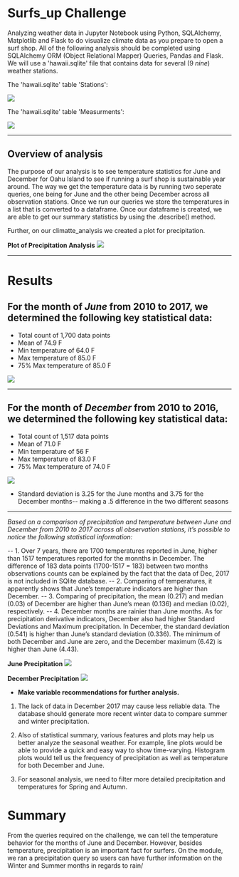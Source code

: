 # Surfs_up Challenge
Analyzing weather data in Jupyter Notebook using Python, SQLAlchemy, Matplotlib and Flask to do visualize climate data as you prepare to open a surf shop. All of the following analysis should be completed using SQLAlchemy ORM (Object Relational Mapper) Queries, Pandas and Flask.  We will use a 'hawaii.sqlite' file that contains data for several (9 *nine*) weather stations.

The 'hawaii.sqlite' table 'Stations':

![ ](/Images/Stations.PNG)

The 'hawaii.sqlite' table 'Measurments':

 ![ ](/Images/Measurement.PNG)
___
## Overview of analysis
The purpose of our analysis is to see temperature statistics for June and December for Oahu Island to see if running a surf shop is sustainable year around. The way we get the temperature data is by running two seperate queries, one being for June and the other being December across all observation stations. Once we run our queries we store the temperatures in a list that is converted to a dataframe. Once our dataframe is created, we are able to get our summary statistics by using the .describe() method.

Further, on our climatte_analysis we created a plot for precipitation.

**Plot of Precipitation Analysis**
![  ](/Images/Precipitation_analysis.PNG)

___
# Results
 ## For the month of *June*  from 2010 to 2017, we determined the following key statistical data:
* Total count of 1,700 data points
* Mean of 74.9  F
* Min temperature of 64.0 F
* Max temperature of 85.0 F
* 75% Max temperature of 85.0 F 

![ ](/Images/June_temp.PNG)
___
 ## For the month of *December* from 2010 to 2016, we determined the following key statistical data:
- Total count of 1,517 data points
- Mean of 71.0  F
- Min temperature of 56 F
- Max temperature of 83.0 F
- 75% Max temperature of 74.0 F

![ ](/Images/December_temp.PNG)

 * Standard deviation is 3.25 for the June months and 3.75 for the December months-- making a .5 difference in the two different seasons
___
*Based on a comparison of precipitation and temperature between June and December from 2010 to 2017 across all observation stations, it’s possible to notice the following statistical information:*

-- 1. Over 7 years, there are 1700 temperatures reported in June, higher than 1517 temperatures reported for the monnths in December. The difference of 183 data points (1700-1517 = 183) between two months observations counts can be explained by the fact that the data of Dec, 2017 is not included in SQlite database.
-- 2. Comparing of temperatures, it apparently shows that June’s temperature indicators are higher than December.
-- 3. Comparing of precipitation, the mean (0.217) and median (0.03) of December are higher than June’s mean (0.136) and median (0.02), respectively. 
-- 4. December months are rainier than June months.  As for precipitation derivative indicators, December also had higher Standard Deviations and Maximum precipitation. In December, the standard deviation (0.541) is higher than June’s standard deviation (0.336). The minimum of both December and June are zero, and the December maximum (6.42) is higher than June (4.43).
 
 **June Precipitation**
 ![  ](/Images/June_prec.PNG)
 
 **December Precipitation**
 ![ ](/Images/Dec_prec.PNG)
 

- **Make variable recommendations for further analysis.**

 1. The lack of data in December 2017  may cause less reliable data. The database should generate more recent winter data to compare summer and winter precipitation. 

 2. Also of statistical summary, various features and plots may help us better analyze the seasonal weather. For example, line plots would be able to provide a quick and easy way to show time-varying. Histogram plots would tell us the frequency of precipitation as well as temperature for both December and June.

 3. For seasonal analysis, we need to filter more detailed precipitation and temperatures for Spring and Autumn. 

# Summary 

From the queries required on the challenge, we can tell the temperature behavior for the months of June and December.  However, besides temperature, precipitation is an important fact for surfers.  On the module, we ran a precipitation query so users can have further information on the Winter and Summer months in regards to rain/
